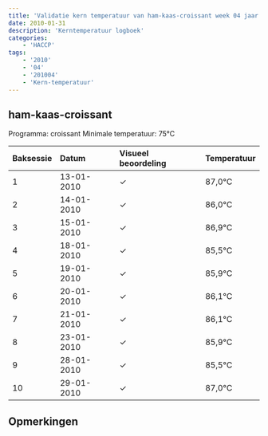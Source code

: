```yaml
---
title: 'Validatie kern temperatuur van ham-kaas-croissant week 04 jaar 2010'
date: 2010-01-31
description: 'Kerntemperatuur logboek'
categories:
    - 'HACCP'
tags:
    - '2010'
    - '04'
    - '201004'
    - 'Kern-temperatuur'
---
```


## ham-kaas-croissant

Programma: croissant
Minimale temperatuur: 75°C

| Baksessie | Datum | Visueel beoordeling | Temperatuur |
|:---|:---|:---|:---|
| 1 | 13-01-2010 | &check; | 87,0°C |
| 2 | 14-01-2010 | &check; | 86,0°C |
| 3 | 15-01-2010 | &check; | 86,9°C |
| 4 | 18-01-2010 | &check; | 85,5°C |
| 5 | 19-01-2010 | &check; | 85,9°C |
| 6 | 20-01-2010 | &check; | 86,1°C |
| 7 | 21-01-2010 | &check; | 86,1°C |
| 8 | 23-01-2010 | &check; | 85,9°C |
| 9 | 28-01-2010 | &check; | 85,5°C |
| 10 | 29-01-2010 | &check; | 87,0°C |

## Opmerkingen


